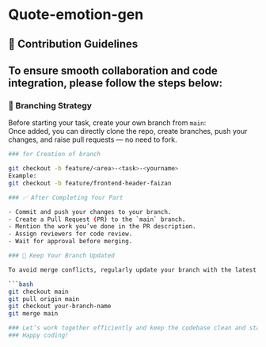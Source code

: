 # Quote-emotion-gen
## 👥 Contribution Guidelines

To ensure smooth collaboration and code integration, please follow the steps below:
---

### 🌱 Branching Strategy

Before starting your task, create your own branch from `main`:  
Once added, you can directly clone the repo, create branches, push your changes, and raise pull requests — no need to fork.

```bash
### for Creation of branch

git checkout -b feature/<area>-<task>-<yourname>
Example:
git checkout -b feature/frontend-header-faizan

### ✅ After Completing Your Part

- Commit and push your changes to your branch.
- Create a Pull Request (PR) to the `main` branch.
- Mention the work you’ve done in the PR description.
- Assign reviewers for code review.
- Wait for approval before merging.

### 🔄 Keep Your Branch Updated

To avoid merge conflicts, regularly update your branch with the latest `main` changes:

```bash
git checkout main
git pull origin main
git checkout your-branch-name
git merge main

### Let’s work together efficiently and keep the codebase clean and stable!
### Happy coding!


